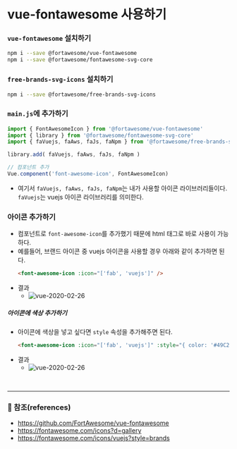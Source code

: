 
# vue-fontawesome 사용하기

### `vue-fontawesome` 설치하기
```bash
npm i --save @fortawesome/vue-fontawesome
npm i --save @fortawesome/fontawesome-svg-core
```

### `free-brands-svg-icons` 설치하기
```bash
npm i --save @fortawesome/free-brands-svg-icons
```

### `main.js`에 추가하기
```js
import { FontAwesomeIcon } from '@fortawesome/vue-fontawesome'
import { library } from '@fortawesome/fontawesome-svg-core'
import { faVuejs, faAws, faJs, faNpm } from '@fortawesome/free-brands-svg-icons'

library.add( faVuejs, faAws, faJs, faNpm )

// 컴포넌트 추가
Vue.component('font-awesome-icon', FontAwesomeIcon)
```
- 여기서 `faVuejs, faAws, faJs, faNpm`는 내가 사용할 아이콘 라이브러리들이다. `faVuejs`는 vuejs 아이콘 라이브러리를 의미한다.

### 아이콘 추가하기
- 컴포넌트로 `font-awesome-icon`를 추가했기 때문에 html 태그로 바로 사용이 가능하다.
- 예를들어, 브랜드 아이콘 중 vuejs 아이콘을 사용할 경우 아래와 같이 추가하면 된다.
    ```html
    <font-awesome-icon :icon="['fab', 'vuejs']" />
    ```
- 결과
    - ![vue-2020-02-26](/posts/images/vue/vue-2020-02-26-01.jpg)


##### 아이콘에 색상 추가하기
- 아이콘에 색상을 넣고 싶다면 `style` 속성을 추가해주면 된다.
    ```html
    <font-awesome-icon :icon="['fab', 'vuejs']" :style="{ color: '#49C284' }" />
    ```
- 결과
    - ![vue-2020-02-26](/posts/images/vue/vue-2020-02-26-02.jpg)

<br>

---
### :bookmark_tabs: 참조(references)
- https://github.com/FortAwesome/vue-fontawesome
- https://fontawesome.com/icons?d=gallery
- https://fontawesome.com/icons/vuejs?style=brands